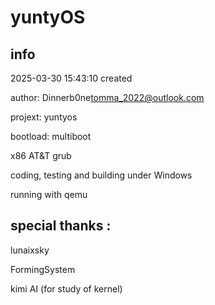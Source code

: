 # yuntyOS

## info

2025-03-30 15:43:10 created

author: Dinnerb0ne<tomma_2022@outlook.com>

projext: yuntyos

bootload: multiboot

x86 AT&T grub

coding, testing and building under Windows

running with qemu


## special thanks : 
lunaixsky

FormingSystem

kimi AI (for study of kernel)
